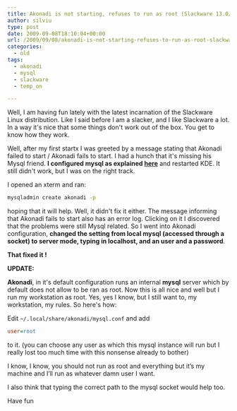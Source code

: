 ```yaml
---
title: Akonadi is not starting, refuses to run as root (Slackware 13.0/13.1/13.37/current installation).
author: silviu
type: post
date: 2009-09-08T18:10:04+00:00
url: /2009/09/08/akonadi-is-not-starting-refuses-to-run-as-root-slackware-13-013-113-37current-installation/
categories:
  - old
tags:
  - akonadi
  - mysql
  - slackware
  - temp_on

---
```

Well, I am having fun lately with the latest incarnation of the Slackware Linux distribution. Like I said before I am a slacker, and I like Slackware a lot. In a way it's nice that some things don't work out of the box. You get to know how they work.

Well, after my first startx I was greeted by a message stating that Akonadi failed to start / Akonadi fails to start. I had a hunch that it's missing his Mysql friend. **I configured mysql as explained [here][1]** and restarted KDE. It still didn't work, but I was on the right track.

I opened an xterm and ran:

```bash
mysqladmin create akonadi -p
```

hoping that it will help. Well, it didn't fix it either. The message informing that Akonadi fails to start also has an error log. Clicking on it I discovered that the problems were still Mysql related. So I went into Akonadi configuration, **changed the setting from local mysql (accessed through a socket) to server mode, typing in localhost, and an user and a password**.

**That fixed it !**

**UPDATE:**

**Akonadi**, in it's default configuration runs an internal **mysql** server which by default does not allow to be ran as root. Now this is all nice and well but I run my workstation as root. Yes, yes I know, but I still want to, my workstation, my rules. So here's how:

Edit `~/.local/share/akonadi/mysql.conf` and add

```ini
user=root
```

to it. (you can choose any user as which this mysql instance will run but I really lost too much time with this nonsense already to bother)

I know, I know, you should not run as root and everything but it’s my machine and I’ll run as whatever damn user I want.

I also think that typing the correct path to the mysql socket would help too.

Have fun

 [1]: http://www.sgvulcan.com/configuring-mysql-in-slackware-13-0/